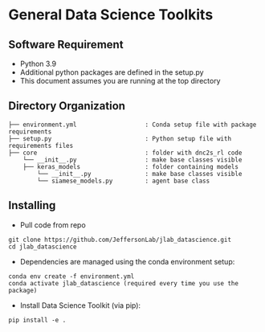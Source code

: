 # General Data Science Toolkits 

## Software Requirement

- Python 3.9
- Additional python packages are defined in the setup.py
- This document assumes you are running at the top directory

## Directory Organization

```
├── environment.yml                   : Conda setup file with package requirements
├── setup.py                          : Python setup file with requirements files
├── core                	          : folder with dnc2s_rl code
    └── __init__.py                   : make base classes visible
    ├── keras_models         	      : folder containing models
        └── __init__.py               : make base classes visible
        └── siamese_models.py         : agent base class

```



## Installing

- Pull code from repo

```
git clone https://github.com/JeffersonLab/jlab_datascience.git
cd jlab_datascience
```
* Dependencies are managed using the conda environment setup:
```
conda env create -f environment.yml 
conda activate jlab_datascience (required every time you use the package)
```
* Install Data Science Toolkit (via pip):
```
pip install -e . 
```
